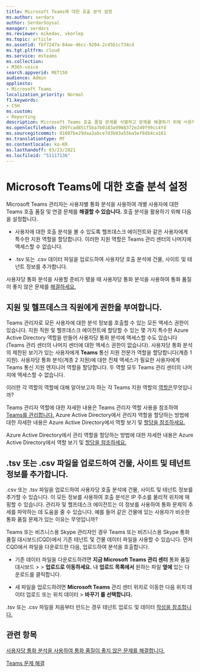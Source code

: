 ```yaml
---
title: Microsoft Teams에 대한 호출 분석 설정
ms.author: serdars
author: SerdarSoysal
manager: serdars
ms.reviewer: mikedav, vkorlep
ms.topic: article
ms.assetid: fbf7247a-84ae-46cc-9204-2c45b1c734cd
ms.tgt.pltfrm: cloud
ms.service: msteams
ms.collection:
- M365-voice
search.appverid: MET150
audience: Admin
appliesto:
- Microsoft Teams
localization_priority: Normal
f1.keywords:
- CSH
ms.custom:
- Reporting
description: Microsoft Teams 호출 품질 문제를 식별하고 문제를 해결하기 위해 사용자당 통화 분석을 설정합니다.
ms.openlocfilehash: 209fcad851f5ba7b0183a9988372e249f99cc4fd
ms.sourcegitcommit: 01087be29daa3abce7d3b03a55ba5ef8db4ca161
ms.translationtype: MT
ms.contentlocale: ko-KR
ms.lasthandoff: 03/23/2021
ms.locfileid: "51117136"
---
```

# <a name="set-up-call-analytics-for-microsoft-teams"></a>Microsoft Teams에 대한 호출 분석 설정

Microsoft Teams 관리자는 사용자별 통화 분석을 사용하여 개별 사용자에 대한 Teams 호출 품질 및 연결 문제를 **해결할 수 있습니다.** 호출 분석을 활용하기 위해 다음을 설정합니다.
  
- 사용자에 대한 호출 분석을 볼 수 있도록 헬프데스크 에이전트와 같은 사용자에게 특수한 지원 역할을 할당합니다. 이러한 지원 역할은 Teams 관리 센터의 나머지에 액세스할 수 없습니다. 
    
- .tsv 또는 .csv 데이터 파일을 업로드하여 사용자당 호출 분석에 건물, 사이트 및 테넌트 정보를 추가합니다.
    
사용자당 통화 분석을 사용할 준비가 됐을 때 사용자당 통화 분석을 사용하여 통화 품질이 좋지 않은 문제를 [해결하세요.](use-call-analytics-to-troubleshoot-poor-call-quality.md)
  
## <a name="give-permission-to-support-and-helpdesk-staff"></a>지원 및 헬프데스크 직원에게 권한을 부여합니다.

Teams 관리자로 모든 사용자에 대한 분석 정보를 호출할 수 있는 모든 액세스 권한이 있습니다. 지원 직원 및 헬프데스크 에이전트에 할당할 수 있는 몇 가지 특수한 Azure Active Directory 역할을 만들어 사용자당 통화 분석에 액세스할 수도 있습니다(Teams 관리 센터의 나머지 센터에 대한 액세스 권한이 없습니다). 사용자당 통화 분석의 제한된 보기가 있는 사용자에게 **Teams** 통신 지원 전문가 역할을 할당합니다(계층 1 지원). 사용자당  통화 분석(계층 2 지원)에 대한 전체 액세스가 필요한 사용자에게 Teams 통신 지원 엔지니어 역할을 할당합니다. 두 역할 모두 Teams 관리 센터의 나머지에 액세스할 수 없습니다.

이러한 각 역할의 역할에 대해 알아보고자 하는 각 Teams 지원 역할의 [역할은](use-call-analytics-to-troubleshoot-poor-call-quality.md#what-does-each-teams-support-role-do)무엇입니까?

Teams 관리자 역할에 대한 자세한 내용은 Teams 관리자 역할 사용을 참조하여 [Teams를 관리합니다.](using-admin-roles.md) Azure Active Directory에서 관리자 역할을 할당하는 방법에 대한 자세한 내용은 Azure Active Directory에서 역할 보기 및 [할당을 참조하세요.](/Azure/active-directory/users-groups-roles/directory-manage-roles-portal)

Azure Active Directory에서 관리 역할을 할당하는 방법에 대한 자세한 내용은 Azure Active Directory에서 역할 보기 및 [할당을 참조하세요.](/azure/active-directory/users-groups-roles/directory-manage-roles-portal)

## <a name="upload-a-tsv-or-csv-file-to-add-building-site-and-tenant-information"></a>.tsv 또는 .csv 파일을 업로드하여 건물, 사이트 및 테넌트 정보를 추가합니다.

.csv 또는 .tsv 파일을 업로드하여 사용자당 호출 분석에 건물, 사이트 및 테넌트 정보를 추가할 수 있습니다. 이 모든 정보를 사용하여 호출 분석은 IP 주소를 물리적 위치에 매핑할 수 있습니다. 관리자 및 헬프데스크 에이전트는 이 정보를 사용하여 통화 문제의 추세를 파악하는 데 도움을 줄 수 있습니다. 예를 들어 같은 건물에 있는 사용자가 비슷한 통화 품질 문제가 있는 이유는 무엇입니까? 

Teams 또는 비즈니스용 Skype 관리자인 경우 Teams 또는 비즈니스용 Skype 통화 품질 대시보드(CQD)에서 기존 테넌트 및 건물 데이터 파일을 사용할 수 있습니다. 먼저 CQD에서 파일을 다운로드한 다음, 업로드하여 분석을 호출합니다. 

- 기존 데이터 파일을 다운로드하려면 **지금 Microsoft Teams 관리 센터** 통화 품질 대시보드  >    >  **업로드로 이동하세요.** 내 **업로드 목록에서** 원하는 파일 **옆에** 있는 다운로드를 클릭합니다. 

- 새 파일을 업로드하려면 **Microsoft Teams** 관리 센터 위치로 이동한 다음 위치 데이터 업로드 또는 위치 데이터  >   **바꾸기 를 선택합니다.** 
  
.tsv 또는 .csv 파일을 처음부터 만드는 경우 테넌트 업로드 및 데이터 [작성을 참조합니다.](CQD-upload-tenant-building-data.md)
  
## <a name="related-topics"></a>관련 항목

[사용자당 통화 분석을 사용하여 통화 품질이 좋지 않은 문제를 해결합니다.](use-call-analytics-to-troubleshoot-poor-call-quality.md)

[Teams 문제 해결](/MicrosoftTeams/troubleshoot/teams)
